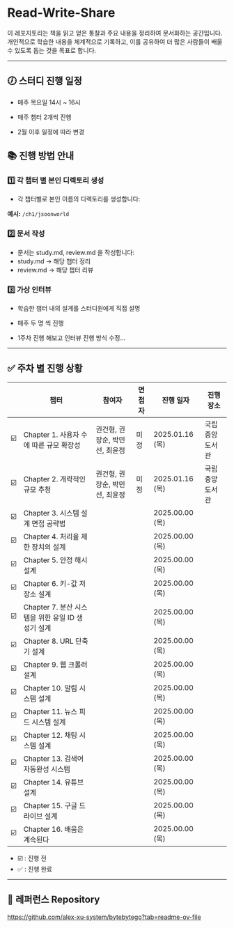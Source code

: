 # Read-Write-Share

이 레포지토리는 책을 읽고 얻은 통찰과 주요 내용을 정리하여 문서화하는 공간입니다. 개인적으로 학습한 내용을 체계적으로 기록하고, 이를 공유하여 더 많은 사람들이 배울 수 있도록 돕는 것을 목표로 합니다.

---

## 🕖 스터디 진행 일정

- 매주 목요일 14시 ~ 16시

- 매주 챕터 2개씩 진행 

- 2월 이후 일정에 따라 변경


## 📚 진행 방법 안내

### 1️⃣ 각 챕터 별 본인 디렉토리 생성
- 각 챕터별로 본인 이름의 디렉토리를 생성합니다:
  
**예시:** `/ch1/jsoonworld`

### 2️⃣ 문서 작성
- 문서는 study.md, review.md 을 작성합니다:
- study.md -> 해당 챕터 정리
- review.md -> 해당 챕터 리뷰


### 3️⃣ 가상 인터뷰

- 학습한 챕터 내의 설계를 스터디원에게 직접 설명

- 매주 두 명 씩 진행

- 1주차 진행 해보고 인터뷰 진행 방식 수정...
___

## ✅ 주차 별 진행 상황

|    | 챕터                                | 참여자              | 면접자 | 진행 일자          | 진행 장소   | 
|----|-----------------------------------|------------------|---|----------------|---------|
| ☑️ | Chapter 1. 사용자 수에 따른 규모 확장성       | 권건형, 권장순, 박민선, 최윤정 | 미정 | 2025.01.16 (목) | 국립중앙도서관 |
| ☑️ | Chapter 2. 개략적인 규모 추청             | 권건형, 권장순, 박민선, 최윤정 | 미정 | 2025.01.16 (목) | 국립중앙도서관 |
| ☑️ | Chapter 3. 시스템 설계 면접 공략법          |                  |   | 2025.00.00 (목) |         | 
| ☑️ | Chapter 4. 처리율 제한 장치의 설계          |                  |   | 2025.00.00 (목) |         |
| ☑️ | Chapter 5. 안정 해시 설계               |                  |   | 2025.00.00 (목) |         |
| ☑️ | Chapter 6. 키-값 저장소 설계             |                  |   | 2025.00.00 (목) |         |
| ☑️ | Chapter 7. 분산 시스템을 위한 유일 ID 생성기 설계 |                  |   | 2025.00.00 (목) |         |
| ☑️ | Chapter 8. URL 단축기 설계             |                  |   | 2025.00.00 (목) |         |
| ☑️ | Chapter 9. 웹 크롤러 설계               |                  |   | 2025.00.00 (목) |         |
| ☑️ | Chapter 10. 알림 시스템 설계             |                  |   | 2025.00.00 (목) |         |
| ☑️ | Chapter 11. 뉴스 피드 시스템 설계          |                  |   | 2025.00.00 (목) |         |
| ☑️ | Chapter 12. 채팅 시스템 설계             |                  |   | 2025.00.00 (목) |         |
| ☑️ | Chapter 13. 검색어 자동완성 시스템          |                  |   | 2025.00.00 (목) |         |
| ☑️ | Chapter 14. 유튜브 설계                |                  |   | 2025.00.00 (목) |         |
| ☑️ | Chapter 15. 구글 드라이브 설계            |                  |   | 2025.00.00 (목) |         |
| ☑️ | Chapter 16. 배움은 계속된다              |                  |   | 2025.00.00 (목) |         |
- ☑️ : 진행 전
- ✅ : 진행 완료

---

## 📑 레퍼런스 Repository

https://github.com/alex-xu-system/bytebytego?tab=readme-ov-file